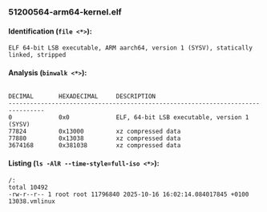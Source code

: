 ### 51200564-arm64-kernel.elf
#### Identification (`file <*>`):
```
ELF 64-bit LSB executable, ARM aarch64, version 1 (SYSV), statically linked, stripped
```
#### Analysis (`binwalk <*>`):
```

DECIMAL       HEXADECIMAL     DESCRIPTION
--------------------------------------------------------------------------------
0             0x0             ELF, 64-bit LSB executable, version 1 (SYSV)
77824         0x13000         xz compressed data
77880         0x13038         xz compressed data
3674168       0x381038        xz compressed data
```
#### Listing (`ls -AlR --time-style=full-iso <*>`):
```
/:
total 10492
-rw-r--r-- 1 root root 11796840 2025-10-16 16:02:14.084017845 +0100 13038.vmlinux
```


